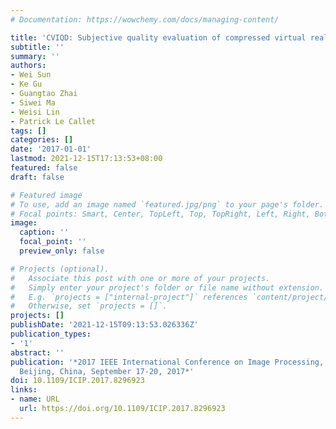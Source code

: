 ```yaml
---
# Documentation: https://wowchemy.com/docs/managing-content/

title: 'CVIQD: Subjective quality evaluation of compressed virtual reality images'
subtitle: ''
summary: ''
authors:
- Wei Sun
- Ke Gu
- Guangtao Zhai
- Siwei Ma
- Weisi Lin
- Patrick Le Callet
tags: []
categories: []
date: '2017-01-01'
lastmod: 2021-12-15T17:13:53+08:00
featured: false
draft: false

# Featured image
# To use, add an image named `featured.jpg/png` to your page's folder.
# Focal points: Smart, Center, TopLeft, Top, TopRight, Left, Right, BottomLeft, Bottom, BottomRight.
image:
  caption: ''
  focal_point: ''
  preview_only: false

# Projects (optional).
#   Associate this post with one or more of your projects.
#   Simply enter your project's folder or file name without extension.
#   E.g. `projects = ["internal-project"]` references `content/project/deep-learning/index.md`.
#   Otherwise, set `projects = []`.
projects: []
publishDate: '2021-12-15T09:13:53.026336Z'
publication_types:
- '1'
abstract: ''
publication: '*2017 IEEE International Conference on Image Processing, ICIP 2017,
  Beijing, China, September 17-20, 2017*'
doi: 10.1109/ICIP.2017.8296923
links:
- name: URL
  url: https://doi.org/10.1109/ICIP.2017.8296923
---
```

